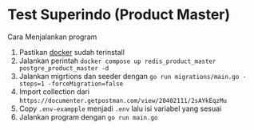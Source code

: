 # Test Superindo (Product Master)

Cara Menjalankan program

1. Pastikan [docker](https://www.docker.com/) sudah terinstall
2. Jalankan perintah `docker compose up redis_product_master postgre_product_master -d`
3. Jalankan migrtions dan seeder dengan `go run migrations/main.go -steps=1 -forceMigration=false`
4. Import collection dari `https://documenter.getpostman.com/view/20402111/2sAYkEqzMu`
5. Copy `.env-exampple` menjadi `.env` lalu isi variabel yang sesuai
6. Jalankan program dengan `go run main.go`
